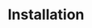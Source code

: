 ---
title: Installation
show_read_time: false
show_toc: false
canonical_url: 'https://docs.projectcalico.org/v3.9/getting-started/openstack/installation/index'
---
